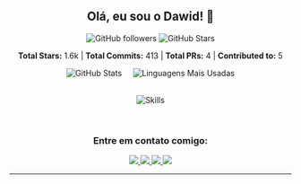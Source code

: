 <div align="center">
  <h2>Olá, eu sou o Dawid! 👋</h2>

  <p>
    <img src="https://img.shields.io/github/followers/Dawid-01?label=Followers&style=social" alt="GitHub followers" />
    <img src="https://img.shields.io/github/stars/Dawid-01?label=Stars&style=social" alt="GitHub Stars" />
  </p>

  <p><b>Total Stars:</b> 1.6k | <b>Total Commits:</b> 413 | <b>Total PRs:</b> 4 | <b>Contributed to:</b> 5</p>

  <!-- Seção com Stats e Linguagens lado a lado -->
  <div style="display: flex; justify-content: center; gap: 20px;">
    <img src="https://github-readme-stats.vercel.app/api?username=Dawid-01&show_icons=true&theme=tokyonight&include_all_commits=true&count_private=true" alt="GitHub Stats" />
    <img src="https://github-readme-stats.vercel.app/api/top-langs/?username=Dawid-01&layout=compact&langs_count=6&theme=tokyonight" alt="Linguagens Mais Usadas" />
  </div>

  <br/>

  <!-- Seção de Skills com as tecnologias específicas -->
  <p align="center">
    <img src="https://skillicons.dev/icons?i=python,php,js,html,css,mysql,linux,java" alt="Skills" />
  </p>

  <br/>

  <h3>Entre em contato comigo:</h3>
  <a href="https://www.youtube.com/">
    <img src="https://img.shields.io/badge/YouTube-FF0000?style=for-the-badge&logo=youtube&logoColor=white" />
  </a>
  <a href="https://www.instagram.com/dawidoli/">
    <img src="https://img.shields.io/badge/Instagram-E4405F?style=for-the-badge&logo=instagram&logoColor=white" />
  </a>
  <a href="[https://www.linkedin.com](https://www.linkedin.com/in/dawid-de-jesus-258a1818a/)/">
    <img src="https://img.shields.io/badge/LinkedIn-0077B5?style=for-the-badge&logo=linkedin&logoColor=white" />
  </a>
  <a href="mailto:dawidjesus2@gmail.com">
    <img src="https://img.shields.io/badge/Gmail-D14836?style=for-the-badge&logo=gmail&logoColor=white" />
  </a>
</div>

---

